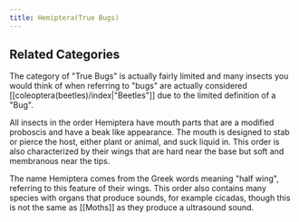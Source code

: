 ```yaml
---
title: Hemiptera(True Bugs)
---
```

## Related Categories

The category of "True Bugs" is actually fairly limited and many insects you would think of when referring to "bugs" are actually considered [[coleoptera(beetles)/index|"Beetles"]] due to the limited definition of a "Bug".

All insects in the order Hemiptera have mouth parts that are a modified proboscis and have a beak like appearance. The mouth is designed to stab or pierce the host, either plant or animal, and suck liquid in. This order is also characterized by their wings that are hard near the base but soft and membranous near the tips. 

The name Hemiptera comes from the Greek words meaning "half wing", referring to this feature of their wings. This order also contains many species with organs that produce sounds, for example cicadas, though this is not the same as [[Moths]] as they produce a ultrasound sound.
